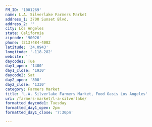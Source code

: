 ```yaml
---
FM_ID: '1001269'
name: L.A. Silverlake Farmers Market
address_1: 3700 Sunset Blvd.
address_2: ''
city: Los Angeles
state: California
zipcode: '90026'
phone: (213)484-4002
latitude: '34.0943'
longitude: '-118.282'
website: ''
daycode1: Tue
day1_open: '1400'
day1_close: '1930'
daycode2: Sat
day2_open: '800'
day2_close: '1330'
category: Farmers Market
title: 'L.A. Silverlake Farmers Market, Food Oasis Los Angeles'
uri: /farmers-market/l-a-silverlake/
formatted_daycode1: Tuesday
formatted_day1_open: 2pm
formatted_day1_close: '7:30pm'

---
```

